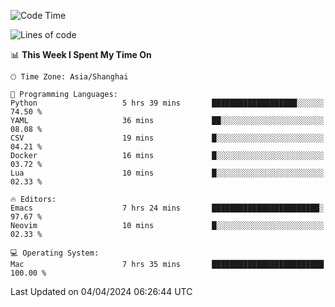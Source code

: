 <!--START_SECTION:waka-->
![Code Time](http://img.shields.io/badge/Code%20Time-1%2C889%20hrs%207%20mins-blue)

![Lines of code](https://img.shields.io/badge/From%20Hello%20World%20I%27ve%20Written-298.2%20thousand%20lines%20of%20code-blue)

📊 **This Week I Spent My Time On** 

```text
🕑︎ Time Zone: Asia/Shanghai

💬 Programming Languages: 
Python                   5 hrs 39 mins       ███████████████████░░░░░░   74.50 % 
YAML                     36 mins             ██░░░░░░░░░░░░░░░░░░░░░░░   08.08 % 
CSV                      19 mins             █░░░░░░░░░░░░░░░░░░░░░░░░   04.21 % 
Docker                   16 mins             █░░░░░░░░░░░░░░░░░░░░░░░░   03.72 % 
Lua                      10 mins             █░░░░░░░░░░░░░░░░░░░░░░░░   02.33 % 

🔥 Editors: 
Emacs                    7 hrs 24 mins       ████████████████████████░   97.67 % 
Neovim                   10 mins             █░░░░░░░░░░░░░░░░░░░░░░░░   02.33 % 

💻 Operating System: 
Mac                      7 hrs 35 mins       █████████████████████████   100.00 % 
```


 Last Updated on 04/04/2024 06:26:44 UTC
<!--END_SECTION:waka-->
